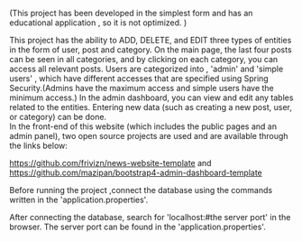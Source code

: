 (This project has been developed in the simplest form and has an educational application , so it is not optimized. )

This project has the ability to ADD, DELETE, and EDIT three types of entities in the form of user, post and category.
On the main page, the last four posts can be seen in all categories, and by clicking on each category, you can access all relevant posts.
Users are categorized into , 'admin' and 'simple users' , which have different accesses that are specified using Spring Security.(Admins have the maximum access and simple users have the minimum access.)
In the admin dashboard, you can view and edit any tables related to the entities. Entering new data (such as creating a new post, user, or category) can be done.  
In the front-end of this website (which includes the public pages and an admin panel), two open source projects are used and are available through the links below:

https://github.com/frivizn/news-website-template
and
https://github.com/mazipan/bootstrap4-admin-dashboard-template

Before running the project ,connect the database using the commands written in the 'application.properties'.

After connecting the database, search for 'localhost:#the server port' in the browser. The server port can be found in the 'application.properties'.
